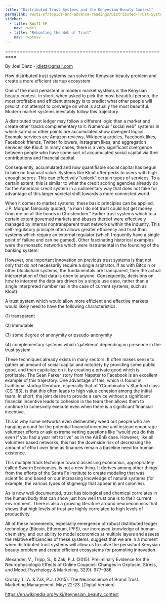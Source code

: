 ```yaml
---
title: "Distributed Trust Systems and the Kenyesian Beauty Contest"
permalink: rwot1-sf/topics-and-advance-readings/Distributed-Trust-Systems-and-the-Kenyesian-Beauty-Contest/
sidebar:
  - title: RWoT1-SF
    nav: rwot1
  - title: "Rebooting the Web of Trust"
    nav: rwotnav
---
```


==========================================================

By Joel Dietz - jdietz@gmail.com

How distributed trust systems can solve the Kenysian beauty problem and create a more efficient startup ecosystem

One of the most persistent in modern market systems is the Kenysian beauty contest. In short, when asked to pick the most beautiful person, the most profitable and efficient strategy is to predict what other people will predict, not attempt to converge on what is actually the most beautiful.  Modern market systems inevitably follow this trajectory.

A distributed trust ledger may follow a different logic than a market and create other tracks complementary to it. Numerous "social web" systems in which karma or other points are accumulated show divergent logics. Example services are Amazon reviews, Wikipedia articles, Facebook likes, Facebook friends, Twitter followers, Instagram likes, and aggregation services like Klout. In many cases, there is a very significant divergence between people who have some sort of accumulated social capital via their contributions and financial capital.

Consequently, accumulated and now quantifiable social capital has begun to take on financial value. Systems like Klout offer perks to users with high enough scores. This can effectively "unlock" certain types of services. To a certain extent, this is similar to what the credit scoring agencies already do for the American credit system in a rudimentary way that does not take full advantage of this larger societal shift towards a more connected world.

When it comes to market systems, these basic principles can be applied. J.P. Morgan famously quoted, "a man I do not trust could not get money from me on all the bonds in Christendom." Earlier trust systems which to a certain extent governed markets and abuses thereof were effectively managed by internal nontransparent trust networks within the industry. This self-regulatory principle often allows greater efficiency and trust than systems which require an external regulator (which frequently have a single point of failure and can be gamed). Other fascinating historical examples were the monastic networks which were instrumental in the founding of the banking system.

However, one important innovation on previous trust systems is that not only that do not necessarily require a single arbitrator. If as with Bitcoin or other blockchain systems, the fundamentals are transparent, then the actual interpretation of that data is open to anyone. Consequently, decisions on how to interpret the data are driven by a single use case, rather than a single interpreted number (as in the case of current systems, such as Klout).

A trust system which would allow more efficient and effective markets would likely need to have the following characteristics:

 (1) transparent

 (2) immutable

 (3) some degree of anonymity or pseudo-anonymity

 (4) complementary systems which 'gatekeep' depending on presence in the trust system

These techniques already exists in many sectors. It often makes sense to gather an amount of social capital and notoriety by providing some public good, and then capitalize on it by creating a private good which is profitable. The Sean Parker story from Napster to Facebook is an excellent example of this trajectory. One advantage of this, which is found in traditional startup literature, especially that of YCombinator's Stanford class (CS 183), is that this often leads to high value cohesion among the initial team. In short, the joint desire to provide a service without a significant financial incentive leads to cohesion in the team then allows them to continue to cohesively execute even when there is a significant financial incentive.

This is why some networks even deliberately weed out people who are hanging around for the potential financial incentive and instead encourage volunteer efforts or ask extreme vetting questions like "would you do this even if you had a year left to live" as in the AirBnB case. However, like all volunteer based networks, this has the downside risk of decreasing the amount of effort over time as finances remain a baseline need for human existence.

This multiple track technique toward assessing economics, appropriately called Swarm Economics, is not a new thing. It derives among other things from the efforts of the Santa Fe Institute to create modeling that was scientific and based on our increasing knowledge of natural systems (for example, the various types of stigmergy that appear in ant colonies).

As is now well documented, trust has biological and chemical correlates in the human body that can show just how well trust one is to their current environment.  There is also a growing literature around neuroeconmics that shows that high levels of trust are highly correlated to high levels of productivity.

All of these movements, especially emergence of robust distributed ledger technology (Bitcoin, Ethereum, IPFS), our increased knowledge of human chemistry, and our ability to model economics at multiple layers and assess the relative efficiencies of these systems, suggest that we are in a moment when distributed trust systems will allow us to solve the persistant Kenysian beauty problem and create efficient ecosystems for promoting innovation.



Alexander, V., Tripp, S., & Zak, P.J. (2015). Preliminary Evidence for the Neurophysiologic Effects of Online Coupons: Changes in Oxytocin, Stress, and Mood.  Psychology & Marketing. 32(9): 977–986.

Crosby, L. A. & Zak, P.J. (2015). The Neuroscience of Brand Trust. Marketing Management. May: 22-23. [Digital Version]

https://en.wikipedia.org/wiki/Keynesian_beauty_contest
